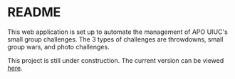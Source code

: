 # README

This web application is set up to automate the management of APO UIUC's small group challenges. The 3 types of challenges are throwdowns, small group wars, and photo challenges.

This project is still under construction. The current version can be viewed [here](http://aposmallgroups.herokuapp.com).